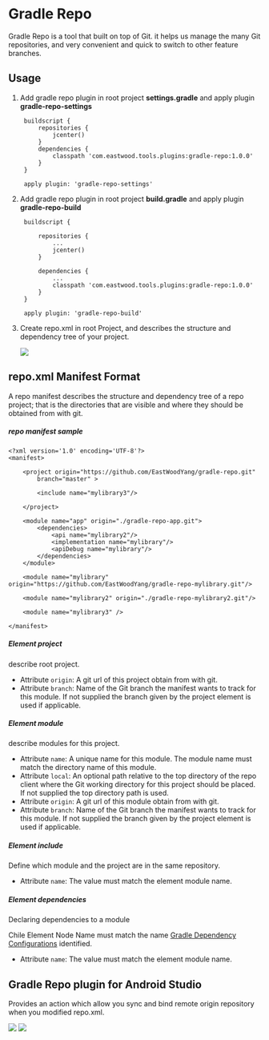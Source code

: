 # Gradle Repo
Gradle Repo is a tool that built on top of Git. it helps us manage the many Git repositories, and very convenient and quick to switch to other feature branches.

## Usage
1. Add gradle repo plugin in root project **settings.gradle** and apply plugin **gradle-repo-settings**

        buildscript {
            repositories {
                jcenter()
            }
            dependencies {
                classpath 'com.eastwood.tools.plugins:gradle-repo:1.0.0'
            }
        }
         
        apply plugin: 'gradle-repo-settings'

2. Add gradle repo plugin in root project **build.gradle** and apply plugin **gradle-repo-build**
    
        buildscript {
            
            repositories {
                ...
                jcenter()
            }
            
            dependencies {
                ...
                classpath 'com.eastwood.tools.plugins:gradle-repo:1.0.0'
            }
        }
        
        apply plugin: 'gradle-repo-build'
        
3. Create repo.xml in root Project, and describes the structure and dependency tree of your project.

    <img src='https://github.com/EastWoodYang/gradle-repo/blob/master/picture/1.png'/>


## repo.xml Manifest Format
A repo manifest describes the structure and dependency tree of a repo project; that is
the directories that are visible and where they should be obtained from with git. 

##### repo manifest sample

    <?xml version='1.0' encoding='UTF-8'?>
    <manifest>
     
        <project origin="https://github.com/EastWoodYang/gradle-repo.git"
            branch="master" >
     
            <include name="mylibrary3"/>
     
        </project>
     
        <module name="app" origin="./gradle-repo-app.git">
            <dependencies>
                <api name="mylibrary2"/>
                <implementation name="mylibrary"/>
                <apiDebug name="mylibrary"/>
            </dependencies>
        </module>
     
        <module name="mylibrary" origin="https://github.com/EastWoodYang/gradle-repo-mylibrary.git"/>
     
        <module name="mylibrary2" origin="./gradle-repo-mylibrary2.git"/>
     
        <module name="mylibrary3" />
     
    </manifest>

##### Element project
describe root project.

- Attribute `origin`: A git url of this project obtain from with git. 
- Attribute `branch`: Name of the Git branch the manifest wants to track for this module. If not supplied the branch given by the project element is used if applicable.
  
##### Element module
describe modules for this project.

- Attribute `name`: A unique name for this module. The module name must match the directory name of this module.
- Attribute `local`: An optional path relative to the top directory of the repo client where the Git working directory for this project should be placed. If not supplied the top directory path is used.
- Attribute `origin`: A git url of this module obtain from with git.
- Attribute `branch`: Name of the Git branch the manifest wants to track for this module. If not supplied the branch given by the project element is used if applicable.
    
##### Element include
Define which module and the project are in the same repository.

- Attribute `name`: The value must match the element module name.

##### Element dependencies
Declaring dependencies to a module

Chile Element Node Name must match the name [Gradle Dependency Configurations](https://docs.gradle.org/current/userguide/managing_dependency_configurations.html) identified.
- Attribute `name`: The value must match the element module name.

## Gradle Repo plugin for Android Studio
Provides an action which allow you sync and bind remote origin repository when you modified repo.xml.

<img src='https://github.com/EastWoodYang/gradle-repo/blob/master/picture/2.png'/>
 
<img src='https://github.com/EastWoodYang/gradle-repo/blob/master/picture/3.png'/>
